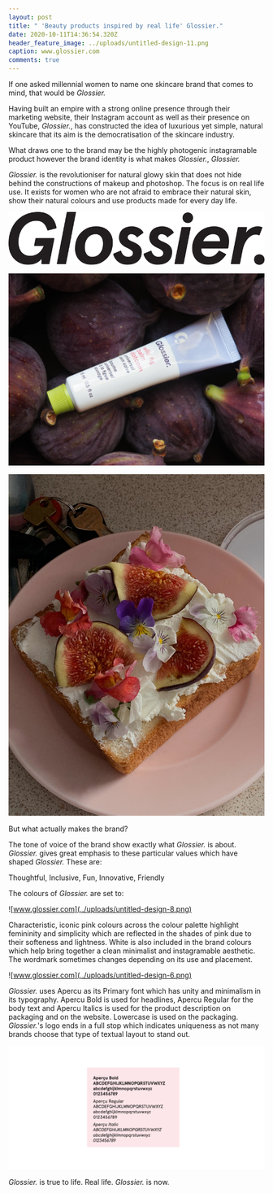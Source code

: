 ```yaml
---
layout: post
title: " 'Beauty products inspired by real life' Glossier."
date: 2020-10-11T14:36:54.320Z
header_feature_image: ../uploads/untitled-design-11.png
caption: www.glossier.com
comments: true
---
```

If one asked millennial women to name one skincare brand that comes to mind, that would be *Glossier.* 

Having built an empire with a strong online presence through their marketing website, their Instagram account as well as their presence on YouTube, *Glossier.*, has constructed the idea of luxurious yet simple, natural skincare that its aim is the democratisation of the skincare industry. 

What draws one to the brand may be the highly photogenic instagramable product however the brand identity is what makes *Glossier.*, *Glossier.* 

*Glossier.* is the revolutioniser for natural glowy skin that does not hide behind the constructions of makeup and photoshop. The focus is on real life use. It exists for women who are not afraid to embrace their natural skin, show their natural colours and use products made for every day life.

![](../uploads/890347.png)

![Big Fig Energy ( Glossier on Twitter)](../uploads/ejdl1t6xyaatuef.jpg)

![Twitter and the photogenic nature of Glossier](../uploads/ejdkg-wxyaeqxws.jpg)

But what actually makes the brand?

The tone of voice of the brand show exactly what *Glossier.* is about. *Glossier.* gives great emphasis to these particular values which have shaped *Glossier.* These are:

Thoughtful, Inclusive, Fun, Innovative, Friendly

The colours of *Glossier.* are set to:

![www.glossier.com](../uploads/untitled-design-8.png)

Characteristic, iconic pink colours across the colour palette highlight femininity and simplicity which are reflected in the shades of pink due to their softeness and lightness. White is also included in the brand colours which help bring together a clean minimalist and instagramable aesthetic. The wordmark sometimes changes depending on its use and placement.

![www.glossier.com](../uploads/untitled-design-6.png)

*Glossier.* uses Apercu as its Primary font which has unity and minimalism in its typography. Apercu Bold is used for headlines, Apercu Regular for the body text and Apercu Italics is used for the product description on packaging and on the website. Lowercase is used on the packaging. *Glossier.*'s logo ends in a full stop which indicates uniqueness as not many brands choose that type of textual layout to stand out.

![](../uploads/untitled-design-7.png)

*Glossier.* is true to life. Real life. *Glossier.* is now.